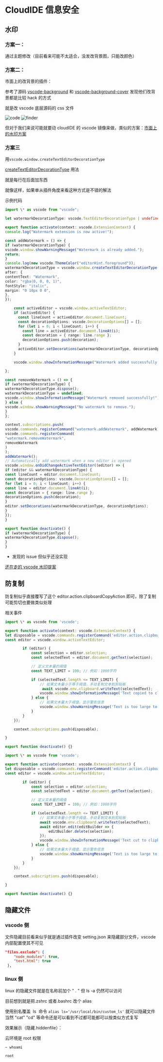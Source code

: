 # CloudIDE 信息安全

## 水印

### 方案一：

通过主题修改（目前看来可能不太适合，没发改背景图，只能改颜色）

### 方案二：

市面上的改背景的插件：

参考了源码 [vscode-background](https://github.com/shalldie/vscode-background) 和 [vscode-background-cover](https://github.com/AShujiao/vscode-background-cover) 发现他们改背景都是比较 hack 的方式

就是改 vscode 底层源码的 css 文件

![code](/imgs/internship/cloudIDE/code.png)
![finder](/imgs/internship/cloudIDE/finder.png)

但对于我们来说可能就要动 cloudIDE 的 vscode 镜像来做，类似的方案：[市面上的水印方案](https://github.com/Ricbet/blog/blob/master/src/article/13.%E4%BB%8E%E6%B0%B4%E5%8D%B0%E6%8F%92%E4%BB%B6%E5%88%B0%E4%BF%AE%E6%94%B9CloudStudio%E6%9E%84%E5%BB%BA%E6%96%B9%E5%BC%8F.md)

### 方案三

用`vscode.window.createTextEditorDecorationType`

[createTextEditorDecorationType](https://github.com/microsoft/vscode-extension-samples/blob/main/decorator-sample/USAGE.md) 用法

就是每行在后面加东西

就像这样，如果单从插件角度来看这种方式是不错的解法

示例代码

```ts
import \* as vscode from "vscode";

let watermarkDecorationType: vscode.TextEditorDecorationType | undefined;

export function activate(context: vscode.ExtensionContext) {
console.log("Watermark extension is now active!");

const addWatermark = () => {
if (watermarkDecorationType) {
vscode.window.showWarningMessage("Watermark is already added.");
return;
}
console.log(new vscode.ThemeColor("editorHint.foreground"));
watermarkDecorationType = vscode.window.createTextEditorDecorationType({
after: {
contentText: "Watermark",
color: "rgba(0, 0, 0, 1)",
fontStyle: "italic",
margin: "0 10px 0 0",
},
});

    const activeEditor = vscode.window.activeTextEditor;
    if (activeEditor) {
      const lineCount = activeEditor.document.lineCount;
      const decorationOptions: vscode.DecorationOptions[] = [];
      for (let i = 0; i < lineCount; i++) {
        const line = activeEditor.document.lineAt(i);
        const decoration = { range: line.range };
        decorationOptions.push(decoration);
      }
      activeEditor.setDecorations(watermarkDecorationType, decorationOptions);
    }

    vscode.window.showInformationMessage("Watermark added successfully!");

};

const removeWatermark = () => {
if (watermarkDecorationType) {
watermarkDecorationType.dispose();
watermarkDecorationType = undefined;
vscode.window.showInformationMessage("Watermark removed successfully!");
} else {
vscode.window.showWarningMessage("No watermark to remove.");
}
};

context.subscriptions.push(
vscode.commands.registerCommand("watermark.addWatermark", addWatermark),
vscode.commands.registerCommand(
"watermark.removeWatermark",
removeWatermark
)
);
addWatermark();
// Automatically add watermark when a new editor is opened
vscode.window.onDidChangeActiveTextEditor((editor) => {
if (editor && watermarkDecorationType) {
const lineCount = editor.document.lineCount;
const decorationOptions: vscode.DecorationOptions[] = [];
for (let i = 0; i < lineCount; i++) {
const line = editor.document.lineAt(i);
const decoration = { range: line.range };
decorationOptions.push(decoration);
}
editor.setDecorations(watermarkDecorationType, decorationOptions);
}
});
}

export function deactivate() {
if (watermarkDecorationType) {
watermarkDecorationType.dispose();
}
}
```

- 发现的 issue 但似乎还没实现

[还在走的 vscode 水印提案](https://github.com/VSCodeTriageBot/testissues/issues/17458)

## 防复制

防复制似乎直接覆写了这个 editor.action.clipboardCopyAction 即可，除了复制可能剪切也要做类似处理

相关事件

```ts
import \* as vscode from 'vscode';

export function activate(context: vscode.ExtensionContext) {
let disposable = vscode.commands.registerCommand('editor.action.clipboardCopyAction', async () => {
const editor = vscode.window.activeTextEditor;

        if (editor) {
            const selection = editor.selection;
            const selectedText = editor.document.getText(selection);

            // 定义文本量的阈值
            const TEXT_LIMIT = 100; // 例如：1000字符

            if (selectedText.length <= TEXT_LIMIT) {
                // 如果文本量小于等于阈值，手动复制文本到剪贴板
                 await vscode.env.clipboard.writeText(selectedText);
                vscode.window.showInformationMessage('Text copied to clipboard.');
            } else {
                // 如果文本量大于阈值，显示警告信息
                vscode.window.showWarningMessage('Text is too large to copy!');
            }
        }
    });

    context.subscriptions.push(disposable);

}

export function deactivate() {}

import \* as vscode from 'vscode';

export function activate(context: vscode.ExtensionContext) {
let disposable = vscode.commands.registerCommand('editor.action.clipboardCutAction', async () => {
const editor = vscode.window.activeTextEditor;

        if (editor) {
            const selection = editor.selection;
            const selectedText = editor.document.getText(selection);

            // 定义文本量的阈值
            const TEXT_LIMIT = 100; // 例如：1000字符

            if (selectedText.length <= TEXT_LIMIT) {
                // 如果文本量小于等于阈值，手动复制文本到剪贴板
                await vscode.env.clipboard.writeText(selectedText);
                await editor.edit(editBuilder => {
                    editBuilder.delete(selection);
                });
                vscode.window.showInformationMessage('Text cut to clipboard.');
            } else {
                // 如果文本量大于阈值，显示警告信息
                vscode.window.showWarningMessage('Text is too large to copy!');
            }
        }
    });

    context.subscriptions.push(disposable);

}

export function deactivate() {}
```

## 隐藏文件

### vscode 侧

文件隐藏目前看来似乎就是通过插件改变 setting.json 来隐藏部分文件，vscode 内部配置使其不可见

```json
"files.exclude": {
	"node_modules": true,
	"test.html": true
 },
```

### linux 侧

linux 的隐藏文件就是在名称前加个 " . " 但 ls -a 仍然可以访问

目前想到就是把.zshrc 或者.bashrc 改个 alias

使用别名覆盖  ls  命令 `alias ls='/usr/local/bin/custom_ls'` 就可以隐藏文件当然 "cat" "cd" 等命令还是可以看到不过都可能都可以按类似方式复写

效果展示（隐藏.hiddenfile）：

云环境是 root 权限

```shell
~ whoami

root
```
